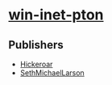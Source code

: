 # [win-inet-pton](https://pypi.org/project/win-inet-pton)



## Publishers
- [Hickeroar](https://pypi.org/user/Hickeroar)
- [SethMichaelLarson](https://pypi.org/user/SethMichaelLarson)

